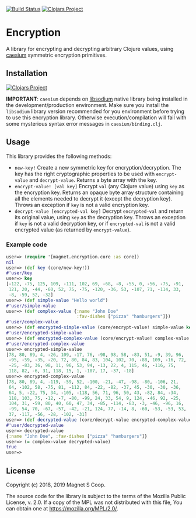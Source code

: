 [![Build Status](https://api.travis-ci.com/magnetcoop/encryption.svg?branch=master)](https://travis-ci.com/magnetcoop/encryption)
[![Clojars Project](https://img.shields.io/clojars/v/magnet/encryption.svg)](https://clojars.org/magnet/encryption)

# Encryption

A library for encrypting and decrypting arbitrary Clojure values,
using [caesium](https://github.com/lvh/caesium) symmetric encryption
primitives.

## Installation

[![Clojars Project](https://clojars.org/magnet/encryption/latest-version.svg)](https://clojars.org/magnet/encryption)

**IMPORTANT**: `caesium` depends on
[libsodium](https://github.com/jedisct1/libsodium) native library
being installed in the development/production environment. Make sure
you install the `libsodium` library version recommended for you
environment before trying to use this encryption library. Otherwise
execution/compilation will fail with some mysterious syntax error messages
in `caesium/binding.clj`.

## Usage

This library provides the following methods:

* `new-key!` Create a new symmetric key for encryption/decryption. The
  key has the right cryptographic properties to be used with
  `encrypt-value` and `decrypt-value`. Returns a byte array with the
  key.
* `encrypt-value! [val key]` Encrypt `val` (any Clojure value)
  using `key` as the encryption key. Returns an opaque byte
  array structure containing all the elements needed to decrypt it
  (except the decryption key). Throws an exception if `key` is
  not a valid encryption key.
* `decrypt-value [encrypted-val key]` Decrypt `encrypted-val`
  and return its original value, using `key` as the decryption
  key. Throws an exception if `key` is not a valid decryption
  key, or if `encrypted-val` is not a valid encrypted value (as
  returned by `encrypt-value`).

### Example code

``` clojure
user=> (require '[magnet.encryption.core :as core])
nil
user=> (def key (core/new-key!))
#'user/key
user=> key
[-122, -75, 125, 109, -111, 102, 69, -68, -8, -55, 0, -56, -75, -91,
 121, 20, -44, -60, 52, 75, -75, -120, -36, 53, -107, 71, -114, 33,
 -8, -59, 52, -32]
user=> (def simple-value "Hello world")
#'user/simple-value
user=> (def complex-value {:name "John Doe"
                           :fav-dishes ["pizza" "hamburgers"]})
#'user/complex-value
user=> (def encrypted-simple-value (core/encrypt-value! simple-value key))
#'user/encrypted-simple-value
user=> (def encrypted-complex-value (core/encrypt-value! complex-value key))
#'user/encrypted-complex-value
user=> encrypted-simple-value
[78, 80, 89, 4, -26, 109, -17, 76, -98, 98, 58, -83, 51, -9, 39, 96,
 -95, -59, -35, -20, 72, 80, 84, 83, 104, 102, 70, -88, 109, -16, 72,
 -25, -83, 36, 98, 11, 96, 53, 94, -13, 22, 4, 115, 46, -116, 75,
 118, 82, -6, 31, 118, 15, 1, -107, 17, -37, -18]
user=> encrypted-complex-value
[78, 80, 89, 4, -119, -59, 52, -100, -21, -47, -98, -80, -106, 21,
 64, -102, 58, -75, 81, -112, 84, -22, -82, -37, 45, -30, -30, -36,
 64, 5, -22, 75, 34, -105, -118, 56, 71, 96, 50, 43, -82, 84, -34,
 118, 103, 75, -12, -7, -80, -99, 24, 33, 54, 9, 124, -46, 92, -25,
 104, 31, -59, 80, 40, 60, 47, 34, -85, -114, -83, -3, -46, -96, 16,
 -99, 54, 70, -67, -57, -42, -21, 124, 77, -14, 8, -60, -53, -53, 53,
 37, -117, -56, -28, -102, -31]
user=> (def decrypted-value (core/decrypt-value encrypted-complex-value key))
#'user/decrypted-value
user=> decrypted-value
{:name "John Doe", :fav-dishes ["pizza" "hamburgers"]}
user=> (= complex-value decrypted-value)
true
user=> 
```

## License

Copyright (c) 2018, 2019 Magnet S Coop.

The source code for the library is subject to the terms of the Mozilla
Public License, v. 2.0. If a copy of the MPL was not distributed with
this file, You can obtain one at https://mozilla.org/MPL/2.0/.
